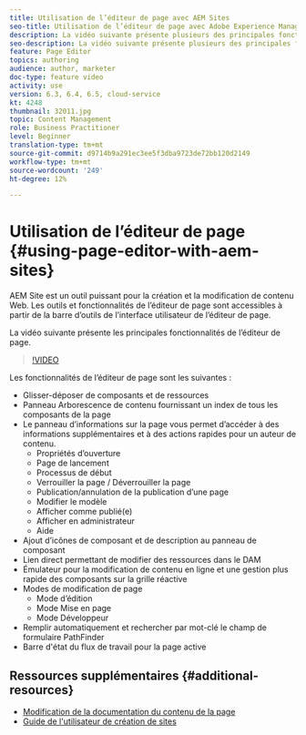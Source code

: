 ```yaml
---
title: Utilisation de l’éditeur de page avec AEM Sites
seo-title: Utilisation de l’éditeur de page avec Adobe Experience Manager Sites
description: La vidéo suivante présente plusieurs des principales fonctionnalités de l’éditeur Sites Touch-UI de Adobe Experience Manager.
seo-description: La vidéo suivante présente plusieurs des principales fonctionnalités de l’éditeur Sites Touch-UI de Adobe Experience Manager.
feature: Page Editor
topics: authoring
audience: author, marketer
doc-type: feature video
activity: use
version: 6.3, 6.4, 6.5, cloud-service
kt: 4248
thumbnail: 32011.jpg
topic: Content Management
role: Business Practitioner
level: Beginner
translation-type: tm+mt
source-git-commit: d9714b9a291ec3ee5f3dba9723de72bb120d2149
workflow-type: tm+mt
source-wordcount: '249'
ht-degree: 12%

---
```



# Utilisation de l’éditeur de page {#using-page-editor-with-aem-sites}

AEM Site est un outil puissant pour la création et la modification de contenu Web. Les outils et fonctionnalités de l’éditeur de page sont accessibles à partir de la barre d’outils de l’interface utilisateur de l’éditeur de page.

La vidéo suivante présente les principales fonctionnalités de l’éditeur de page.

>[!VIDEO](https://video.tv.adobe.com/v/32011?quality=12&learn=on)

Les fonctionnalités de l’éditeur de page sont les suivantes :

* Glisser-déposer de composants et de ressources
* Panneau Arborescence de contenu fournissant un index de tous les composants de la page
* Le panneau d’informations sur la page vous permet d’accéder à des informations supplémentaires et à des actions rapides pour un auteur de contenu.
   * Propriétés d’ouverture
   * Page de lancement
   * Processus de début
   * Verrouiller la page / Déverrouiller la page
   * Publication/annulation de la publication d’une page
   * Modifier le modèle
   * Afficher comme publié(e) 
   * Afficher en administrateur
   * Aide
* Ajout d’icônes de composant et de description au panneau de composant
* Lien direct permettant de modifier des ressources dans le DAM
* Émulateur pour la modification de contenu en ligne et une gestion plus rapide des composants sur la grille réactive
* Modes de modification de page
   * Mode d’édition
   * Mode Mise en page
   * Mode Développeur
* Remplir automatiquement et rechercher par mot-clé le champ de formulaire PathFinder
* Barre d&#39;état du flux de travail pour la page active

## Ressources supplémentaires {#additional-resources}

* [Modification de la documentation du contenu de la page](https://docs.adobe.com/content/help/fr-FR/experience-manager-65/authoring/authoring/editing-content.html)
* [Guide de l&#39;utilisateur de création de sites](https://docs.adobe.com/content/help/en/experience-manager-65/authoring/home.html)
